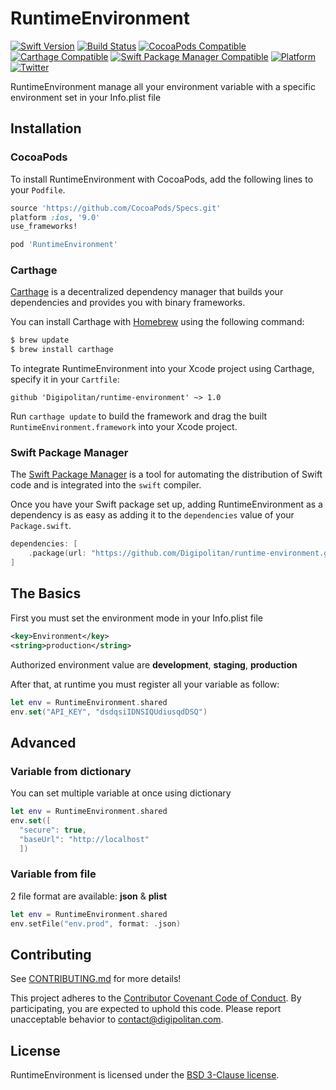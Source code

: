 RuntimeEnvironment
=================================

[![Swift Version](https://img.shields.io/badge/swift-4.2-orange.svg?style=flat)](https://developer.apple.com/swift/)
[![Build Status](https://travis-ci.org/Digipolitan/runtime-environment.svg?branch=master)](https://travis-ci.org/Digipolitan/runtime-environment)
[![CocoaPods Compatible](https://img.shields.io/cocoapods/v/RuntimeEnvironment.svg)](https://img.shields.io/cocoapods/v/RuntimeEnvironment.svg)
[![Carthage Compatible](https://img.shields.io/badge/carthage-compatible-brightgreen.svg?style=flat)](https://github.com/Carthage/Carthage)
[![Swift Package Manager Compatible](https://img.shields.io/badge/swift%20package%20manager-compatible-brightgreen.svg?style=flat)](https://swift.org/package-manager/)
[![Platform](https://img.shields.io/cocoapods/p/RuntimeEnvironment.svg?style=flat)](http://cocoadocs.org/docsets/RuntimeEnvironment)
[![Twitter](https://img.shields.io/badge/twitter-@Digipolitan-blue.svg?style=flat)](http://twitter.com/Digipolitan)

RuntimeEnvironment manage all your environment variable with a specific environment set in your Info.plist file

## Installation

### CocoaPods

To install RuntimeEnvironment with CocoaPods, add the following lines to your `Podfile`.

```ruby
source 'https://github.com/CocoaPods/Specs.git'
platform :ios, '9.0'
use_frameworks!

pod 'RuntimeEnvironment'
```

### Carthage

[Carthage](https://github.com/Carthage/Carthage) is a decentralized dependency manager that builds your dependencies and provides you with binary frameworks.

You can install Carthage with [Homebrew](http://brew.sh/) using the following command:

```bash
$ brew update
$ brew install carthage
```

To integrate RuntimeEnvironment into your Xcode project using Carthage, specify it in your `Cartfile`:

```
github 'Digipolitan/runtime-environment' ~> 1.0
```

Run `carthage update` to build the framework and drag the built `RuntimeEnvironment.framework` into your Xcode project.

### Swift Package Manager

The [Swift Package Manager](https://swift.org/package-manager/) is a tool for automating the distribution of Swift code and is integrated into the `swift` compiler.

Once you have your Swift package set up, adding RuntimeEnvironment as a dependency is as easy as adding it to the `dependencies` value of your `Package.swift`.

```swift
dependencies: [
    .package(url: "https://github.com/Digipolitan/runtime-environment.git", from: "1.0.0")
]
```

## The Basics

First you must set the environment mode in your Info.plist file

```xml
<key>Environment</key>
<string>production</string>
```

Authorized environment value are **development**, **staging**, **production**

After that, at runtime you must register all your variable as follow:

```swift
let env = RuntimeEnvironment.shared
env.set("API_KEY", "dsdqsiIDNSIQUdiusqdDSQ")
```

## Advanced

### Variable from dictionary

You can set multiple variable at once using dictionary

```swift
let env = RuntimeEnvironment.shared
env.set([
  "secure": true,
  "baseUrl": "http://localhost"
  ])
```

### Variable from file

2 file format are available: **json** & **plist**

```swift
let env = RuntimeEnvironment.shared
env.setFile("env.prod", format: .json)
```

## Contributing

See [CONTRIBUTING.md](CONTRIBUTING.md) for more details!

This project adheres to the [Contributor Covenant Code of Conduct](CODE_OF_CONDUCT.md).
By participating, you are expected to uphold this code. Please report
unacceptable behavior to [contact@digipolitan.com](mailto:contact@digipolitan.com).

## License

RuntimeEnvironment is licensed under the [BSD 3-Clause license](LICENSE).
